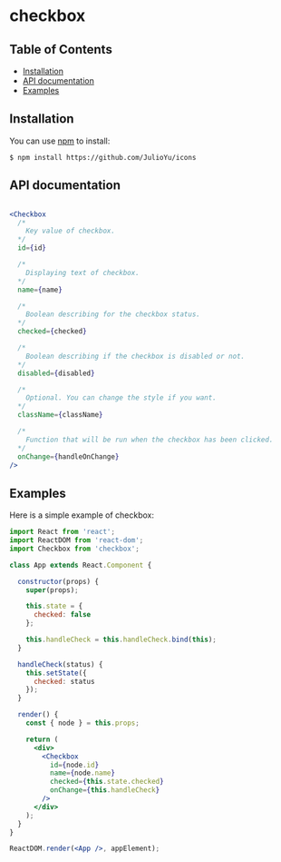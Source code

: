 # checkbox


## Table of Contents

* [Installation](#installation)
* [API documentation](#api-documentation)
* [Examples](#examples)

## Installation

You can use [npm](https://npmjs.org/) to install:

    $ npm install https://github.com/JulioYu/icons


## API documentation

```jsx

<Checkbox
  /*
    Key value of checkbox.
  */
  id={id}

  /*
    Displaying text of checkbox.
  */
  name={name}

  /*
    Boolean describing for the checkbox status.
  */
  checked={checked}

  /*
    Boolean describing if the checkbox is disabled or not.
  */
  disabled={disabled}

  /*
    Optional. You can change the style if you want.
  */
  className={className}

  /*
    Function that will be run when the checkbox has been clicked.
  */
  onChange={handleOnChange}
/>

```

## Examples

Here is a simple example of checkbox:

```jsx
import React from 'react';
import ReactDOM from 'react-dom';
import Checkbox from 'checkbox';

class App extends React.Component {

  constructor(props) {
    super(props);

    this.state = {
      checked: false
    };

    this.handleCheck = this.handleCheck.bind(this);
  }

  handleCheck(status) {
    this.setState({
      checked: status
    });
  }

  render() {
    const { node } = this.props;

    return (
      <div>
        <Checkbox
          id={node.id}
          name={node.name}
          checked={this.state.checked}
          onChange={this.handleCheck}
        />
      </div>
    );
  }
}

ReactDOM.render(<App />, appElement);
```
